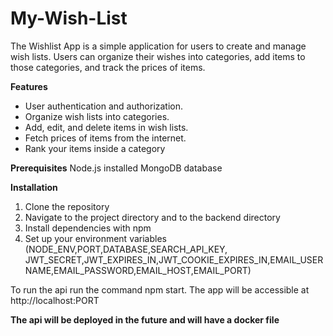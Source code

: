 # My-Wish-List

The Wishlist App is a simple application for users to create and manage wish lists. Users can organize their wishes into categories, add items to those categories, and track the prices of items.

**Features**
- User authentication and authorization.
- Organize wish lists into categories.
- Add, edit, and delete items in wish lists.
- Fetch prices of items from the internet.
- Rank your items inside a category



**Prerequisites**
Node.js installed
MongoDB database


**Installation**
1. Clone the repository
2. Navigate to the project directory and to the backend directory
3. Install dependencies with npm
4. Set up your environment variables (NODE_ENV,PORT,DATABASE,SEARCH_API_KEY, JWT_SECRET,JWT_EXPIRES_IN,JWT_COOKIE_EXPIRES_IN,EMAIL_USERNAME,EMAIL_PASSWORD,EMAIL_HOST,EMAIL_PORT)

To run the api run the command npm start. The app will be accessible at http://localhost:PORT


**The api will be deployed in the future and will have a docker file**


